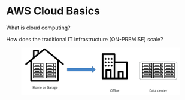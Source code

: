# AWS Cloud Basics

What is cloud computing?&#x20;



How does the traditional IT infrastructure (ON-PREMISE) scale?

<figure><img src=".gitbook/assets/Screen Shot 2023-10-13 at 3.10.17 PM.png" alt=""><figcaption></figcaption></figure>
